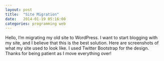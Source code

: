 ```yaml
---
layout: post
title:  "Site Migration"
date:   2014-01-19 05:16:00
categories: programming web
---
```


Hello, I’m migrating my old site to WordPress. I want to start blogging with my site, and I believe that this is the best solution. Here are screenshots of what my site used to look like. I used Twitter Bootstrap for the design. Thanks for being patient as I move everything over!